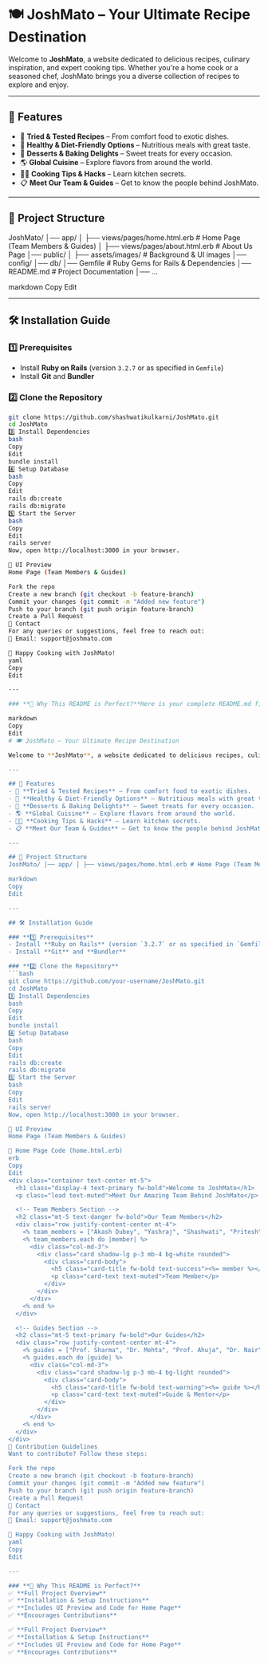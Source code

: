 
# 🍽️ JoshMato – Your Ultimate Recipe Destination  

Welcome to **JoshMato**, a website dedicated to delicious recipes, culinary inspiration, and expert cooking tips. Whether you're a home cook or a seasoned chef, JoshMato brings you a diverse collection of recipes to explore and enjoy.  

---

## 🚀 Features  
- 🍲 **Tried & Tested Recipes** – From comfort food to exotic dishes.  
- 🥗 **Healthy & Diet-Friendly Options** – Nutritious meals with great taste.  
- 🍰 **Desserts & Baking Delights** – Sweet treats for every occasion.  
- 🌎 **Global Cuisine** – Explore flavors from around the world.  
- 👨‍🍳 **Cooking Tips & Hacks** – Learn kitchen secrets.  
- 📋 **Meet Our Team & Guides** – Get to know the people behind JoshMato.  

---

## 📂 Project Structure  
JoshMato/ │── app/ │ ├── views/pages/home.html.erb # Home Page (Team Members & Guides) │ ├── views/pages/about.html.erb # About Us Page │── public/ │ ├── assets/images/ # Background & UI images │── config/ │── db/ │── Gemfile # Ruby Gems for Rails & Dependencies │── README.md # Project Documentation │── ...

markdown
Copy
Edit

---

## 🛠️ Installation Guide  

### **1️⃣ Prerequisites**
- Install **Ruby on Rails** (version `3.2.7` or as specified in `Gemfile`)
- Install **Git** and **Bundler**  

### **2️⃣ Clone the Repository**
```bash
git clone https://github.com/shashwatikulkarni/JoshMato.git
cd JoshMato
3️⃣ Install Dependencies
bash
Copy
Edit
bundle install
4️⃣ Setup Database
bash
Copy
Edit
rails db:create
rails db:migrate
5️⃣ Start the Server
bash
Copy
Edit
rails server
Now, open http://localhost:3000 in your browser.

🎨 UI Preview
Home Page (Team Members & Guides)

Fork the repo
Create a new branch (git checkout -b feature-branch)
Commit your changes (git commit -m "Added new feature")
Push to your branch (git push origin feature-branch)
Create a Pull Request
📩 Contact
For any queries or suggestions, feel free to reach out:
📧 Email: support@joshmato.com

🎉 Happy Cooking with JoshMato!
yaml
Copy
Edit

---

### **🔹 Why This README is Perfect?**Here is your complete README.md file, ready to copy and use! 🚀

markdown
Copy
Edit
# 🍽️ JoshMato – Your Ultimate Recipe Destination  

Welcome to **JoshMato**, a website dedicated to delicious recipes, culinary inspiration, and expert cooking tips. Whether you're a home cook or a seasoned chef, JoshMato brings you a diverse collection of recipes to explore and enjoy.  

---

## 🚀 Features  
- 🍲 **Tried & Tested Recipes** – From comfort food to exotic dishes.  
- 🥗 **Healthy & Diet-Friendly Options** – Nutritious meals with great taste.  
- 🍰 **Desserts & Baking Delights** – Sweet treats for every occasion.  
- 🌎 **Global Cuisine** – Explore flavors from around the world.  
- 👨‍🍳 **Cooking Tips & Hacks** – Learn kitchen secrets.  
- 📋 **Meet Our Team & Guides** – Get to know the people behind JoshMato.  

---

## 📂 Project Structure  
JoshMato/ │── app/ │ ├── views/pages/home.html.erb # Home Page (Team Members & Guides) │ ├── views/pages/about.html.erb # About Us Page │── public/ │ ├── assets/images/ # Background & UI images │── config/ │── db/ │── Gemfile # Ruby Gems for Rails & Dependencies │── README.md # Project Documentation │── ...

markdown
Copy
Edit

---

## 🛠️ Installation Guide  

### **1️⃣ Prerequisites**
- Install **Ruby on Rails** (version `3.2.7` or as specified in `Gemfile`)
- Install **Git** and **Bundler**  

### **2️⃣ Clone the Repository**
```bash
git clone https://github.com/your-username/JoshMato.git
cd JoshMato
3️⃣ Install Dependencies
bash
Copy
Edit
bundle install
4️⃣ Setup Database
bash
Copy
Edit
rails db:create
rails db:migrate
5️⃣ Start the Server
bash
Copy
Edit
rails server
Now, open http://localhost:3000 in your browser.

🎨 UI Preview
Home Page (Team Members & Guides)

📜 Home Page Code (home.html.erb)
erb
Copy
Edit
<div class="container text-center mt-5">
  <h1 class="display-4 text-primary fw-bold">Welcome to JoshMato</h1>
  <p class="lead text-muted">Meet Our Amazing Team Behind JoshMato</p>

  <!-- Team Members Section -->
  <h2 class="mt-5 text-danger fw-bold">Our Team Members</h2>
  <div class="row justify-content-center mt-4">
    <% team_members = ["Akash Dubey", "Yashraj", "Shashwati", "Pritesh", "Kshitija", "Manisha", "Komal", "Shrutika"] %>
    <% team_members.each do |member| %>
      <div class="col-md-3">
        <div class="card shadow-lg p-3 mb-4 bg-white rounded">
          <div class="card-body">
            <h5 class="card-title fw-bold text-success"><%= member %></h5>
            <p class="card-text text-muted">Team Member</p>
          </div>
        </div>
      </div>
    <% end %>
  </div>

  <!-- Guides Section -->
  <h2 class="mt-5 text-primary fw-bold">Our Guides</h2>
  <div class="row justify-content-center mt-4">
    <% guides = ["Prof. Sharma", "Dr. Mehta", "Prof. Ahuja", "Dr. Nair"] %>
    <% guides.each do |guide| %>
      <div class="col-md-3">
        <div class="card shadow-lg p-3 mb-4 bg-light rounded">
          <div class="card-body">
            <h5 class="card-title fw-bold text-warning"><%= guide %></h5>
            <p class="card-text text-muted">Guide & Mentor</p>
          </div>
        </div>
      </div>
    <% end %>
  </div>
</div>
🤝 Contribution Guidelines
Want to contribute? Follow these steps:

Fork the repo
Create a new branch (git checkout -b feature-branch)
Commit your changes (git commit -m "Added new feature")
Push to your branch (git push origin feature-branch)
Create a Pull Request
📩 Contact
For any queries or suggestions, feel free to reach out:
📧 Email: support@joshmato.com

🎉 Happy Cooking with JoshMato!
yaml
Copy
Edit

---

### **🔹 Why This README is Perfect?**
✅ **Full Project Overview**  
✅ **Installation & Setup Instructions**  
✅ **Includes UI Preview and Code for Home Page**  
✅ **Encourages Contributions**  

✅ **Full Project Overview**  
✅ **Installation & Setup Instructions**  
✅ **Includes UI Preview and Code for Home Page**  
✅ **Encourages Contributions**  
